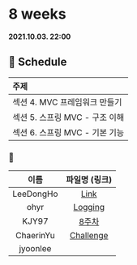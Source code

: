 # 8 weeks 
**2021.10.03. 22:00**

## :calendar: Schedule
|주제|
|:--|
|섹션 4. MVC 프레임워크 만들기|
|섹션 5. 스프링 MVC - 구조 이해|
|섹션 6. 스프링 MVC - 기본 기능|

### :speech_balloon:
|이름|파일명 (링크)|
|:--:|:--:|
|LeeDongHo|[Link](https://adjoining-tarragon-87a.notion.site/Spring-Web-MVC-7551681c47514167860d9b93950e55b6)|
|ohyr|[Logging](https://thread-candytuft-868.notion.site/8-2021-10-03-2f0c6d3e57014278b94637949521896b)|
|KJY97|[8주차](스터디_8주차(2021.10.03).pdf)|
|ChaerinYu|[Challenge](chaerin_211003_spring_week_8_v2.pdf)|
|jyoonlee||

